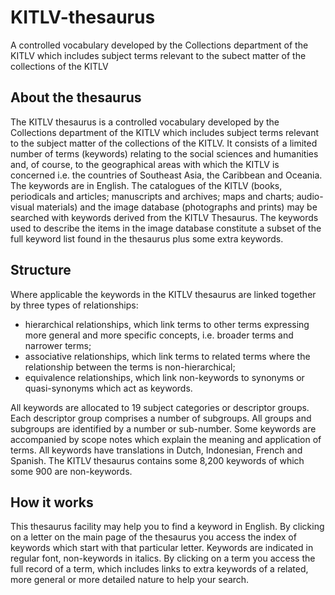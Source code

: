 # KITLV-thesaurus
A controlled vocabulary developed by the Collections department of the KITLV which includes subject terms relevant to the subect matter of the collections of the KITLV

## About the thesaurus
The KITLV thesaurus is a controlled vocabulary developed by the Collections department of the KITLV which includes subject terms relevant to the subject matter of the collections of the KITLV. It consists of a limited number of terms (keywords) relating to the social sciences and humanities and, of course, to the geographical areas with which the KITLV is concerned i.e. the countries of Southeast Asia, the Caribbean and Oceania. The keywords are in English. The catalogues of the KITLV (books, periodicals and articles; manuscripts and archives; maps and charts; audio-visual materials) and the image database (photographs and prints) may be searched with keywords derived from the KITLV Thesaurus. The keywords used to describe the items in the image database constitute a subset of the full keyword list found in the thesaurus plus some extra keywords.

## Structure
Where applicable the keywords in the KITLV thesaurus are linked together by three types of relationships:

* hierarchical relationships, which link terms to other terms expressing more general and more specific concepts, i.e. broader terms and narrower terms;
* associative relationships, which link terms to related terms where the relationship between the terms is non-hierarchical;
* equivalence relationships, which link non-keywords to synonyms or quasi-synonyms which act as keywords.

All keywords are allocated to 19 subject categories or descriptor groups. Each descriptor group comprises a number of subgroups. All groups and subgroups are identified by a number or sub-number. Some keywords are accompanied by scope notes which explain the meaning and application of terms. All keywords have translations in Dutch, Indonesian, French and Spanish. The KITLV thesaurus contains some 8,200 keywords of which some 900 are non-keywords.

## How it works
This thesaurus facility may help you to find a keyword in English. By clicking on a letter on the main page of the thesaurus you access the index of keywords which start with that particular letter. Keywords are indicated in regular font, non-keywords in italics. By clicking on a term you access the full record of a term, which includes links to extra keywords of a related, more general or more detailed nature to help your search.
